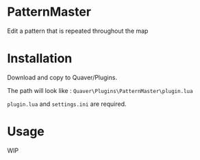 # PatternMaster

Edit a pattern that is repeated throughout the map

# Installation

Download and copy to Quaver/Plugins.

The path will look like : `Quaver\Plugins\PatternMaster\plugin.lua`

`plugin.lua` and `settings.ini` are required.

# Usage

WIP